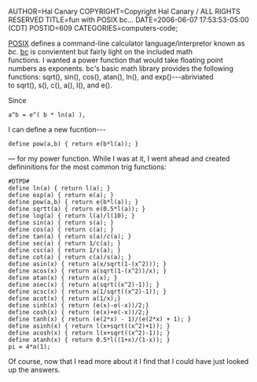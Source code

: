 AUTHOR=Hal Canary
COPYRIGHT=Copyright Hal Canary / ALL RIGHTS RESERVED
TITLE=fun with POSIX bc...
DATE=2006-06-07 17:53:53-05:00 (CDT)
POSTID=609
CATEGORIES=computers-code;

[POSIX](http://en.wikipedia.org/wiki/POSIX) defines a command-line calculator language/interpretor known as  
_bc_. [bc](http://en.wikipedia.org/wiki/Bc_programming_language) is convientent but fairly light on the included math  
functions. I wanted a power function that would take floating point  
numbers as exponents. bc's basic math library provides the following  
functions: sqrt(), sin(), cos(), atan(), ln(), and exp()---abriviated  
to sqrt(), s(), c(), a(), l(), and e().

Since

    a^b = e^( b * ln(a) ),

I can define a new fucntion---

    define pow(a,b) { return e(b*l(a)); } 

— for my power function. While I was at it, I went ahead and created  
defininitions for the most common trig functions:

    
    #DTPD#
    define ln(a) { return l(a); }
    define exp(a) { return e(a); }
    define pow(a,b) { return e(b*l(a)); }
    define sqrtt(a) { return e(0.5*l(a)); }
    define log(a) { return l(a)/l(10); }
    define sin(a) { return s(a); }
    define cos(a) { return c(a); }
    define tan(a) { return s(a)/c(a); }
    define sec(a) { return 1/c(a); }
    define csc(a) { return 1/s(a); }
    define cot(a) { return c(a)/s(a); }
    define asin(x) { return a(x/sqrt(1-(x^2))); }
    define acos(x) { return a(sqrt(1-(x^2))/x); }
    define atan(x) { return a(x); }
    define asec(x) { return a(sqrt((x^2)-1)); }
    define acsc(x) { return a(1/sqrt((x^2)-1)); }
    define acot(x) { return a(1/x);}
    define sinh(x) { return (e(x)-e(-x))/2;}
    define cosh(x) { return (e(x)+e(-x))/2;}
    define tanh(x) { return (e(2*x) - 1)/(e(2*x) + 1); }
    define asinh(x) { return l(x+sqrt((x^2)+1)); }
    define acosh(x) { return l(x+sqrt((x^2)-1)); }
    define atanh(x) { return 0.5*l((1+x)/(1-x)); }
    pi = 4*a(1);
    

Of course, now that I read more about it I find that I could have just looked up the answers.
